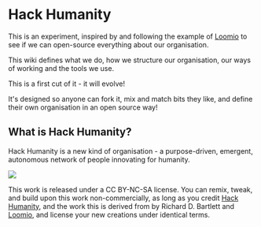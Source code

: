 # Hack Humanity

This is an experiment, inspired by and following the example of [Loomio](https://github.com/loomio/loomio-org/wiki) to see if we can open-source everything about our organisation.

This wiki defines what we do, how we structure our organisation, our ways of working and the tools we use.

This is a first cut of it - it will evolve!

It's designed so anyone can fork it, mix and match bits they like, and define their own organisation in an open source way!

## What is Hack Humanity?

Hack Humanity is a new kind of organisation - a purpose-driven, emergent, autonomous network of people innovating for humanity.

[![](http://i.creativecommons.org/l/by-nc-sa/3.0/88x31.png)](https://creativecommons.org/licenses/by-nc-sa/4.0/) 

This work is released under a CC BY-NC-SA license. You can remix, tweak, and build upon this work non-commercially, as long as you credit [Hack Humanity](http://www.hackhumanity.org), and the work this is derived from by Richard D. Bartlett and [Loomio](https://loomio.org), and license your new creations under identical terms.